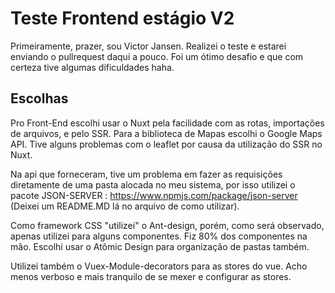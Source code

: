 # Teste Frontend estágio V2

Primeiramente, prazer, sou Victor Jansen.
Realizei o teste e estarei enviando o pullrequest daqui a pouco.
Foi um ótimo desafio e que com certeza tive algumas dificuldades haha.

## Escolhas

Pro Front-End escolhi usar o Nuxt pela facilidade com as rotas, importações de arquivos, e pelo SSR.
Para a biblioteca de Mapas escolhi o Google Maps API. Tive alguns problemas com o leaflet por causa da utilização do SSR no Nuxt.

Na api que forneceram, tive um problema em fazer as requisições diretamente de uma pasta alocada no meu sistema, por isso utilizei o pacote JSON-SERVER : https://www.npmjs.com/package/json-server
(Deixei um README.MD lá no arquivo de como utilizar).

Como framework CSS "utilizei" o Ant-design, porém, como será observado, apenas utilizei para alguns componentes. Fiz 80% dos componentes na mão.
Escolhi usar o Atômic Design para organização de pastas também.

Utilizei também o Vuex-Module-decorators para as stores do vue. Acho menos verboso e mais tranquilo de se mexer e configurar as stores.
